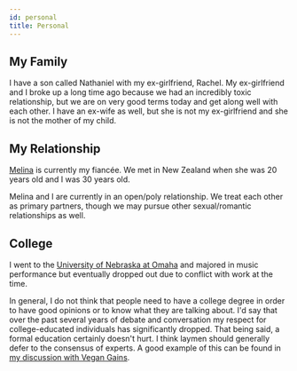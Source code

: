 ```yaml
---
id: personal
title: Personal
---
```


## My Family

I have a son called Nathaniel with my ex-girlfriend, Rachel. My ex-girlfriend and I broke up a long time ago because we had an incredibly toxic relationship, but we are on very good terms today and get along well with each other. I have an ex-wife as well, but she is not my ex-girlfriend and she is not the mother of my child.

## My Relationship

[Melina](https://www.twitch.tv/melina) is currently my fiancée. We met in New Zealand when she was 20 years old and I was 30 years old.

Melina and I are currently in an open/poly relationship. We treat each other as primary partners, though we may pursue other sexual/romantic relationships as well.

## College

I went to the [University of Nebraska at Omaha](https://www.unomaha.edu/) and majored in music performance but eventually dropped out due to conflict with work at the time.

In general, I do not think that people need to have a college degree in order to have good opinions or to know what they are talking about. I'd say that over the past several years of debate and conversation my respect for college-educated individuals has significantly dropped. That being said, a formal education certainly doesn't hurt. I think laymen should generally defer to the consensus of experts. A good example of this can be found in [my discussion with Vegan Gains](https://www.youtube.com/watch?v=9yK-lO98scI).